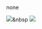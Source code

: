 none

<img src="https://img.shields.io/badge/Java-007396?style=flat-square&logo=Java&logoColor=white"></a>&nbsp
<img src="https://img.shields.io/badge/Spring-6DB33F?style=flat-square&logo=Spring&logoColor=white">

